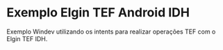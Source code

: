 # Exemplo Elgin TEF Android IDH

Exemplo Windev utilizando os intents para realizar operações TEF com o Elgin TEF IDH.